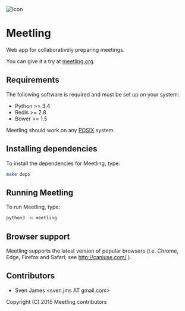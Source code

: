 ![Icon](https://raw.githubusercontent.com/NoyaInRain/meetling/master/meetling/res/static/images/favicon.png)

# Meetling

Web app for collaboratively preparing meetings.

You can give it a try at [meetling.org](http://meetling.org/).

## Requirements

The following software is required and must be set up on your system:

* Python >= 3.4
* Redis >= 2.8
* Bower >= 1.5

Meetling should work on any [POSIX](https://en.wikipedia.org/wiki/POSIX) system.

## Installing dependencies

To install the dependencies for Meetling, type:

```sh
make deps
```

## Running Meetling

To run Meetling, type:

```sh
python3 -m meetling
```

## Browser support

Meetling supports the latest version of popular browsers (i.e. Chrome, Edge, Firefox and Safari; see
http://caniuse.com/ ).

## Contributors

* Sven James &lt;sven.jms AT gmail.com>

Copyright (C) 2015 Meetling contributors
